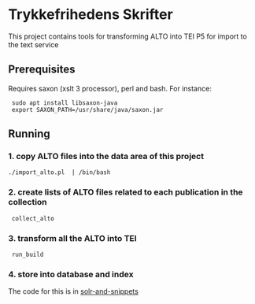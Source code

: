 # Trykkefrihedens Skrifter

This project contains tools for transforming ALTO into TEI P5 for import to the text service

## Prerequisites

Requires saxon (xslt 3 processor), perl and bash. For instance:

```
 sudo apt install libsaxon-java
 export SAXON_PATH=/usr/share/java/saxon.jar
```

## Running

### 1. copy ALTO files into the data area of this project

```
./import_alto.pl  | /bin/bash
```

### 2. create lists of ALTO files related to each publication in the collection

```
 collect_alto
```

### 3. transform all the ALTO into TEI

```
 run_build
```

### 4. store into database and index

The code for this is in [solr-and-snippets](../solr-and-snippets)

